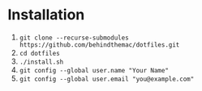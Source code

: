 # Installation

1. `git clone --recurse-submodules https://github.com/behindthemac/dotfiles.git`
1. `cd dotfiles`
1. `./install.sh`
1. `git config --global user.name "Your Name"`
1. `git config --global user.email "you@example.com"`
